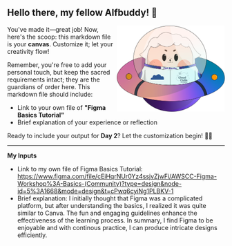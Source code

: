 ## Hello there, my fellow Alfbuddy! 💖

<img align="right" width="250px" src="../../assets/alf/alf-ufo.png">

You've made it—great job! Now, here's the scoop: this markdown file is your **canvas**. Customize it; let your creativity flow!

Remember, you're free to add your personal touch, but keep the sacred requirements intact; they are the guardians of order here. This markdown file should include:
- Link to your own file of **"Figma Basics Tutorial"**
- Brief explanation of your experience or reflection

Ready to include your output for **Day 2**? Let the customization begin! 🚀✨
__________________________________
**My Inputs**
- Link to my own file of Figma Basics Tutorial: https://www.figma.com/file/cEiHqrNUr0Yz4ssjvZjwFi/AWSCC-Figma-Workshop%3A-Basics-(Community)?type=design&node-id=5%3A1668&mode=design&t=cPwq6cyiNg1PLBKV-1
- Brief explanation: I initially thought that Figma was a complicated platform, but after understanding the basics, I realized it was quite similar to Canva. The fun and engaging guidelines enhance the effectiveness of the learning process. In summary, I find Figma to be enjoyable and with continous practice, I can produce intricate designs efficiently.

<!-- You may now delete and modify the content of this file -->
